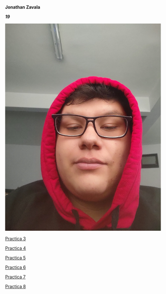 **Jonathan Zavala**

**_19_**

![Mifoto](./imagenes/Yo.jpg)

[Practica 3](https://zniver4.github.io/desarrollo-web/)

[Practica 4](https://zniver4.github.io/desarrollo-web/Practica-4/index.html)

[Practica 5](https://zniver4.github.io/desarrollo-web/Practica-5/Index.html)

[Practica 6](https://zniver4.github.io/desarrollo-web/Practica-6/index.html)

[Practica 7](https://zniver4.github.io/desarrollo-web/Practica-7/index.html)

[Practica 8](https://zniver4.github.io/desarrollo-web/Practica-8/index.html)